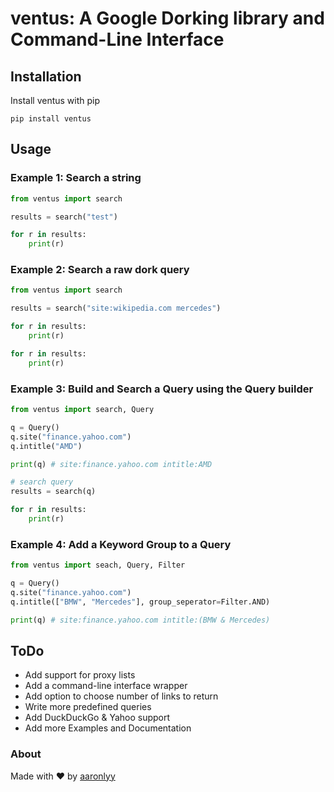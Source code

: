 # ventus: A Google Dorking library and Command-Line Interface

## Installation

Install ventus with pip

```pip install ventus```

## Usage

### Example 1: Search a string

```py
from ventus import search

results = search("test")

for r in results:
    print(r)
```

### Example 2: Search a raw dork query
```py
from ventus import search

results = search("site:wikipedia.com mercedes")

for r in results:
    print(r)

for r in results:
    print(r)
```

### Example 3: Build and Search a Query using the Query builder
```py
from ventus import search, Query

q = Query()
q.site("finance.yahoo.com")
q.intitle("AMD")

print(q) # site:finance.yahoo.com intitle:AMD

# search query
results = search(q)

for r in results:
    print(r)
```

### Example 4: Add a Keyword Group to a Query

```py
from ventus import seach, Query, Filter

q = Query()
q.site("finance.yahoo.com")
q.intitle(["BMW", "Mercedes"], group_seperator=Filter.AND)

print(q) # site:finance.yahoo.com intitle:(BMW & Mercedes)
```

## ToDo

- Add support for proxy lists
- Add a command-line interface wrapper
- Add option to choose number of links to return
- Write more predefined queries
- Add DuckDuckGo & Yahoo support
- Add more Examples and Documentation

### About

Made with ♥ by [aaronlyy](https://github.com/aaronlyy)
